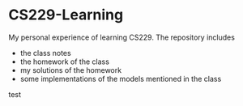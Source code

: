 # CS229-Learning
My personal experience of learning CS229.
The repository includes 
* the class notes
* the homework of the class
* my solutions of the homework
* some implementations of the models mentioned in the class

test